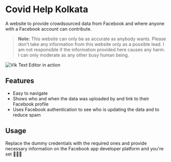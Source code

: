 
# Covid Help Kolkata

A website to provide crowdsourced data from Facebook and where anyone with a Facebook account can contribute.

> **Note:** This website can only be as accurate as anybody wants. Please don't take any information from this website only as a possible lead. I am not responsible if the information provided here causes any harm. I can only moderate as any other busy human being.

![Vik Text Editor in action](https://imgur.com/PP2LMuY.png)

## Features

- Easy to navigate 
- Shows who and when the data was uploaded by and link to their Facebook profile
- Uses Facebook authentication to see who is updating the data and to reduce spam

## Usage

Replace the dummy credentials with the required ones and provide necessary information on the Facebook app developer platform and you're set 🎉🎉🎉
